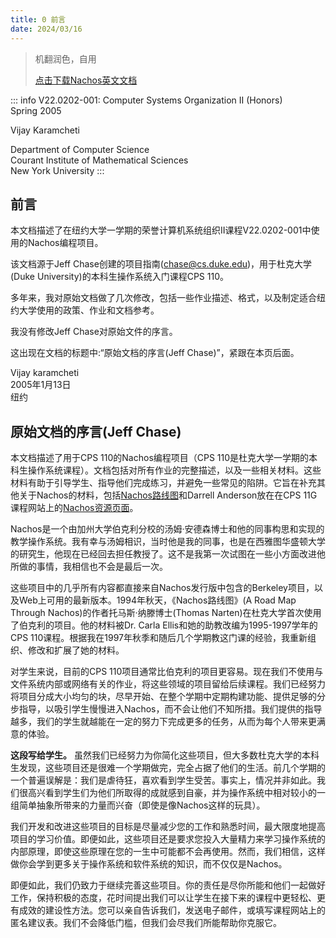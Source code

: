 ```yaml
---
title: 0 前言
date: 2024/03/16
---
```

> 机翻润色，自用
>
> [点击下载Nachos英文文档](/file/Nachos英文文档.pdf)

::: info
V22.0202-001: Computer Systems Organization II (Honors)<br/>
Spring 2005

Vijay Karamcheti

Department of Computer Science<br/> 
Courant Institute of Mathematical Sciences<br/> 
New York University
:::

## 前言
本文档描述了在纽约大学一学期的荣誉计算机系统组织II课程V22.0202-001中使用的Nachos编程项目。

该文档源于Jeff Chase创建的项目指南([chase@cs.duke.edu](mailto:chase@cs.duke.edu))，用于杜克大学(Duke University)的本科生操作系统入门课程CPS 110。

多年来，我对原始文档做了几次修改，包括一些作业描述、格式，以及制定适合纽约大学使用的政策、作业和文档参考。

我没有修改Jeff Chase对原始文件的序言。

这出现在文档的标题中:“原始文档的序言(Jeff Chase)”，紧跟在本页后面。

Vijay karamcheti<br/>
2005年1月13日<br/>
纽约

## 原始文档的序言(Jeff Chase)
本文档描述了用于CPS 110的Nachos编程项目（CPS 110是杜克大学一学期的本科生操作系统课程）。文档包括对所有作业的完整描述，以及一些相关材料。这些材料有助于引导学生、指导他们完成练习，并避免一些常见的陷阱。它旨在补充其他关于Nachos的材料，包括[Nachos路线图]()和Darrell Anderson放在在CPS 11G课程网站上的[Nachos资源页面]()。

Nachos是一个由加州大学伯克利分校的汤姆·安德森博士和他的同事构思和实现的教学操作系统。我有幸与汤姆相识，当时他是我的同事，也是在西雅图华盛顿大学的研究生，他现在已经回去担任教授了。这不是我第一次试图在一些小方面改进他所做的事情，我相信也不会是最后一次。

这些项目中的几乎所有内容都直接来自Nachos发行版中包含的Berkeley项目，以及Web上可用的最新版本。1994年秋天，《Nachos路线图》(A Road Map Through Nachos)的作者托马斯·纳滕博士(Thomas Narten)在杜克大学首次使用了伯克利的项目。他的材料被Dr. Carla Ellis和她的助教改编为1995-1997学年的CPS 110课程。根据我在1997年秋季和随后几个学期教这门课的经验，我重新组织、修改和扩展了她的材料。

对学生来说，目前的CPS 110项目通常比伯克利的项目更容易。现在我们不使用与文件系统内部或网络有关的作业，将这些领域的项目留给后续课程。我们已经努力将项目分成大小均匀的块，尽早开始、在整个学期中定期构建功能、提供足够的分步指导，以吸引学生慢慢进入Nachos，而不会让他们不知所措。我们提供的指导越多，我们的学生就越能在一定的努力下完成更多的任务，从而为每个人带来更满意的体验。

**这段写给学生。**
虽然我们已经努力为你简化这些项目，但大多数杜克大学的本科生发现，这些项目还是很难一个学期做完，完全占据了他们的生活。前几个学期的一个普遍误解是：我们是虐待狂，喜欢看到学生受苦。事实上，情况并非如此。我们很高兴看到学生们为他们所取得的成就感到自豪，并为操作系统中相对较小的一组简单抽象所带来的力量而兴奋（即使是像Nachos这样的玩具）。

我们开发和改进这些项目的目标是尽量减少您的工作和熟悉时间，最大限度地提高项目的学习价值。即便如此，这些项目还是要求您投入大量精力来学习操作系统的内部原理，即使这些原理在您的一生中可能都不会再使用。然而，我们相信，这样做你会学到更多关于操作系统和软件系统的知识，而不仅仅是Nachos。

即便如此，我们仍致力于继续完善这些项目。你的责任是尽你所能和他们一起做好工作，保持积极的态度，花时间提出我们可以让学生在接下来的课程中更轻松、更有成效的建设性方法。您可以亲自告诉我们，发送电子邮件，或填写课程网站上的匿名建议表。我们不会降低门槛，但我们会尽我们所能帮助你克服它。